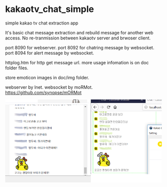 # kakaotv_chat_simple
simple kakao tv chat extraction app

It's basic chat message extraction and rebuild message for another web access.
No re-tranmission between kakaotv server and brwoser client.

port 8090 for webserver.
port 8092 for chatring message by websocket.
port 8094 for alert message by websocket.

httplog.htm for http get message url.
more usage infomation is on doc folder files.

store emoticon images in doc/img folder.

webserver by lnet.
websocket by moRMot.  https://github.com/synopse/mORMot

![Screenshot](kakaochatlog.png)

